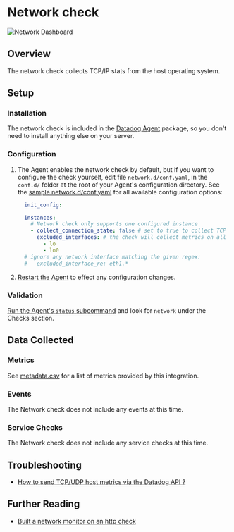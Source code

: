 # Network check

![Network Dashboard][9]

## Overview

The network check collects TCP/IP stats from the host operating system.

## Setup
### Installation

The network check is included in the [Datadog Agent][1] package, so you don't need to install anything else on your server.

### Configuration

1. The Agent enables the network check by default, but if you want to configure the check yourself, edit file `network.d/conf.yaml`, in the `conf.d/` folder at the root of your Agent's configuration directory.
  See the [sample network.d/conf.yaml][2] for all available configuration options:

    ```yaml
      init_config:

      instances:
        # Network check only supports one configured instance
        - collect_connection_state: false # set to true to collect TCP connection state metrics, e.g. SYN_SENT, ESTABLISHED
          excluded_interfaces: # the check will collect metrics on all other interfaces
            - lo
            - lo0
      # ignore any network interface matching the given regex:
      #   excluded_interface_re: eth1.*
    ```

2. [Restart the Agent][3] to effect any configuration changes.

### Validation

[Run the Agent's `status` subcommand][4] and look for `network` under the Checks section.

## Data Collected
### Metrics
See [metadata.csv][5] for a list of metrics provided by this integration.

### Events
The Network check does not include any events at this time.

### Service Checks
The Network check does not include any service checks at this time.

## Troubleshooting

* [How to send TCP/UDP host metrics via the Datadog API ?][6]

## Further Reading

* [Built a network monitor on an http check][8]


[1]: https://app.datadoghq.com/account/settings#agent
[2]: https://github.com/DataDog/integrations-core/blob/master/network/datadog_checks/network/data/conf.yaml.default
[3]: https://docs.datadoghq.com/agent/faq/agent-commands/#start-stop-restart-the-agent
[4]: https://docs.datadoghq.com/agent/faq/agent-commands/#agent-status-and-information
[5]: https://github.com/DataDog/integrations-core/blob/master/network/metadata.csv
[6]: https://docs.datadoghq.com/integrations/faq/how-to-send-tcp-udp-host-metrics-via-the-datadog-api
[8]: https://docs.datadoghq.com/monitors/monitor_types/network
[9]: https://raw.githubusercontent.com/DataDog/documentation/master/src/images/integrations/network/netdashboard.png
